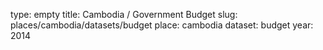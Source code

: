 type: empty
title: Cambodia / Government Budget
slug: places/cambodia/datasets/budget
place: cambodia
dataset: budget
year: 2014
